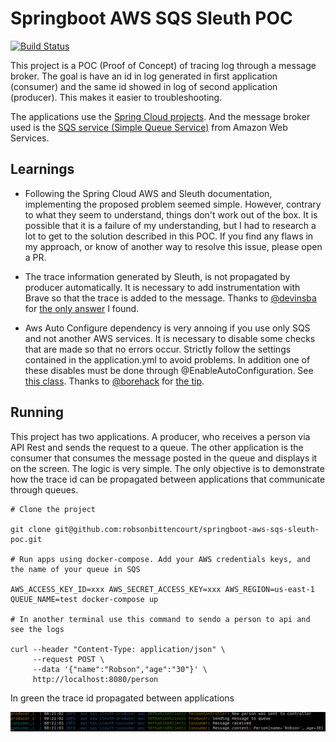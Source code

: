 # Springboot AWS SQS Sleuth POC
[![Build Status](https://travis-ci.org/robsonbittencourt/springboot-aws-sqs-sleuth-poc.svg?branch=master)](https://travis-ci.org/robsonbittencourt/springboot-aws-sqs-sleuth-poc)

This project is a POC (Proof of Concept) of tracing log through a message broker. The goal is have an id in log generated in first application (consumer) and the same id showed in log of second application (producer). This makes it easier to troubleshooting.

The applications use the [Spring Cloud projects](https://spring.io/projects/spring-cloud). And the message broker used is the [SQS service (Simple Queue Service)](https://aws.amazon.com/sqs/) from Amazon Web Services.

## Learnings

- Following the Spring Cloud AWS and Sleuth documentation, implementing the proposed problem seemed simple. However, contrary to what they seem to understand, things don't work out of the box. It is possible that it is a failure of my understanding, but I had to research a lot to get to the solution described in this POC. If you find any flaws in my approach, or know of another way to resolve this issue, please open a PR.

- The trace information generated by Sleuth, is not propagated by producer automatically. It is necessary to add instrumentation with Brave so that the trace is added to the message. Thanks to [@devinsba](https://github.com/devinsba) for [the only answer](https://github.com/spring-cloud/spring-cloud-sleuth/issues/1550#issuecomment-589686583) I found.

- Aws Auto Configure dependency is very annoing if you use only SQS and not another AWS services. It is necessary to disable some checks that are made so that no errors occur. Strictly follow the settings contained in the application.yml to avoid problems. In addition one of these disables must be done through @EnableAutoConfiguration. See [this class](src/main/java/com/rbittencourt/awssqssleuthconsumerpoc/AwsSqsSleuthConsumerPocApplication.java). Thanks to [@borehack](https://github.com/borehack) for [the tip](https://github.com/spring-cloud/spring-cloud-aws/issues/110#issuecomment-213905695).


## Running

This project has two applications. A producer, who receives a person via API Rest and sends the request to a queue. The other application is the consumer that consumes the message posted in the queue and displays it on the screen. The logic is very simple. The only objective is to demonstrate how the trace id can be propagated between applications that communicate through queues.

```
# Clone the project

git clone git@github.com:robsonbittencourt/springboot-aws-sqs-sleuth-poc.git

# Run apps using docker-compose. Add your AWS credentials keys, and the name of your queue in SQS

AWS_ACCESS_KEY_ID=xxx AWS_SECRET_ACCESS_KEY=xxx AWS_REGION=us-east-1 QUEUE_NAME=test docker-compose up

# In another terminal use this command to sendo a person to api and see the logs

curl --header "Content-Type: application/json" \
     --request POST \
     --data '{"name":"Robson","age":"30"}' \
     http://localhost:8080/person

```

In green the trace id propagated between applications

![sample](images/sample.png)

